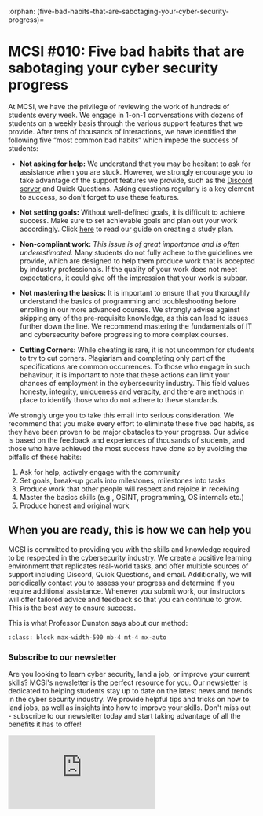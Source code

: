 :orphan:
(five-bad-habits-that-are-sabotaging-your-cyber-security-progress)=

# MCSI #010: Five bad habits that are sabotaging your cyber security progress

At MCSI, we have the privilege of reviewing the work of hundreds of students every week. We engage in 1-on-1 conversations with dozens of students on a weekly basis through the various support features that we provide. After tens of thousands of interactions, we have identified the following five “most common bad habits“ which impede the success of students:

- **Not asking for help:** We understand that you may be hesitant to ask for assistance when you are stuck. However, we strongly encourage you to take advantage of the support features we provide, such as the [Discord server](https://discord.gg/wAu383DPWX) and Quick Questions. Asking questions regularly is a key element to success, so don't forget to use these features.

- **Not setting goals:** Without well-defined goals, it is difficult to achieve success. Make sure to set achievable goals and plan out your work accordingly. Click [here](https://library.mosse-institute.com/ways-of-working/study-plan.html) to read our guide on creating a study plan.

- **Non-compliant work:** *This issue is of great importance and is often underestimated.* Many students do not fully adhere to the guidelines we provide, which are designed to help them produce work that is accepted by industry professionals. If the quality of your work does not meet expectations, it could give off the impression that your work is subpar.

- **Not mastering the basics:** It is important to ensure that you thoroughly understand the basics of programming and troubleshooting before enrolling in our more advanced courses. We strongly advise against skipping any of the pre-requisite knowledge, as this can lead to issues further down the line. We recommend mastering the fundamentals of IT and cybersecurity before progressing to more complex courses.

- **Cutting Corners:** While cheating is rare, it is not uncommon for students to try to cut corners. Plagiarism and completing only part of the specifications are common occurrences. To those who engage in such behaviour, it is important to note that these actions can limit your chances of employment in the cybersecurity industry. This field values honesty, integrity, uniqueness and veracity, and there are methods in place to identify those who do not adhere to these standards.

We strongly urge you to take this email into serious consideration. We recommend that you make every effort to eliminate these five bad habits, as they have been proven to be major obstacles to your progress. Our advice is based on the feedback and experiences of thousands of students, and those who have achieved the most success have done so by avoiding the pitfalls of these habits:

1. Ask for help, actively engage with the community
2. Set goals, break-up goals into milestones, milestones into tasks
3. Produce work that other people will respect and rejoice in receiving
4. Master the basics skills (e.g., OSINT, programming, OS internals etc.)
5. Produce honest and original work

## When you are ready, this is how we can help you

MCSI is committed to providing you with the skills and knowledge required to be respected in the cybersecurity industry. We create a positive learning environment that replicates real-world tasks, and offer multiple sources of support including Discord, Quick Questions, and email. Additionally, we will periodically contact you to assess your progress and determine if you require additional assistance. Whenever you submit work, our instructors will offer tailored advice and feedback so that you can continue to grow. This is the best way to ensure success.

This is what Professor Dunston says about our method:

```{thumbnail} ../images/newsletter/2023-010-duane-dunston.png
:class: block max-width-500 mb-4 mt-4 mx-auto
```

### Subscribe to our newsletter

Are you looking to learn cyber security, land a job, or improve your current skills? MCSI's newsletter is the perfect resource for you. Our newsletter is dedicated to helping students stay up to date on the latest news and trends in the cyber security industry. We provide helpful tips and tricks on how to land jobs, as well as insights into how to improve your skills. Don't miss out - subscribe to our newsletter today and start taking advantage of all the benefits it has to offer!

<iframe src="https://newsletter.mosse-institute.com/embed" style="background:white;" frameborder="0" scrolling="no"></iframe>